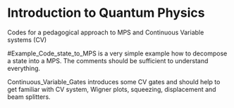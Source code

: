 # Introduction to Quantum Physics
Codes for a pedagogical approach to MPS and Continuous Variable systems (CV)

#Example_Code_state_to_MPS is a very simple example how to decompose a state into a MPS. The comments should be sufficient to understand everything.

Continuous_Variable_Gates introduces some CV gates and should help to get familiar with CV system, Wigner plots, squeezing, displacement and beam splitters.
